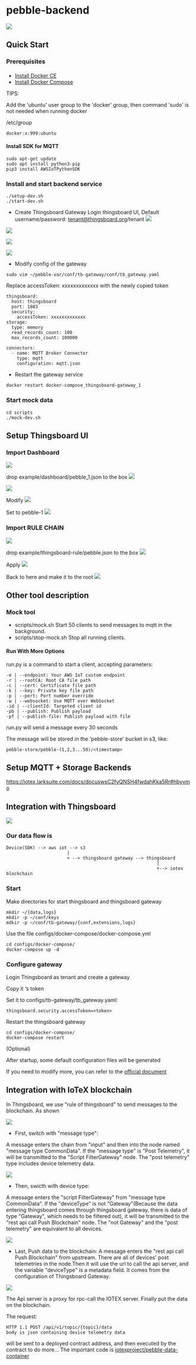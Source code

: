 # pebble-backend

![](images/backend_arch.png)

## Quick Start
### Prerequisites
####

- [Install Docker CE](https://docs.docker.com/engine/installation/)
- [Install Docker Compose](https://docs.docker.com/compose/install/)

TIPS:

Add the 'ubuntu' user group to the 'docker' group, then command 'sudo' is not needed when running docker

/etc/group

```
docker:x:999:ubuntu
```


#### Install SDK for MQTT

```
sudo apt-get update
sudo apt install python3-pip
pip3 install AWSIoTPythonSDK
```

### Install and start backend service

```
./setup-dev.sh
./start-dev.sh
```

- Create Thingsboard Gateway
Login thingsboard UI, Default username/password: tenant@thingsboard.org/tenant
![](images/create-gateway-1.jpg)

![](images/create-gateway-2.jpg)

![](images/create-gateway-3.jpg)

![](images/create-gateway-4.jpg)

- Modify config of the gateway
```
sudo vim ~/pebble-var/conf/tb-gateway/conf/tb_gateway.yaml
```
Replace accessToken: xxxxxxxxxxxxx with the newly copied token 
```
thingsboard:
  host: thingsboard
  port: 1883
  security:
    accessToken: xxxxxxxxxxxxx
storage:
  type: memory
  read_records_count: 100
  max_records_count: 100000

connectors:
  - name: MQTT Broker Connector
    type: mqtt
    configuration: mqtt.json
```

- Restart the gateway service
```
docker restart docker-compose_thingsboard-gateway_1
```

### Start mock data
```
cd scripts
./mock-dev.sh
```

## Setup Thingsboard UI
### Import Dashboard
![](images/import-dashboard-1.jpg)

drop example/dashboard/pebble_1.json to the box
![](images/import-dashboard-2.jpg)

![](images/import-dashboard-3.jpg)

Modify
![](images/import-dashboard-4.jpg)

Set to pebble-1
![](images/import-dashboard-5.jpg)

### Import RULE CHAIN
![](images/import-rule-1.jpg)

drop example/thingsboard-rule/pebble.json to the box
![](images/import-rule-2.jpg)

Apply
![](images/import-rule-3.jpg)

Back to here and make it to the root
![](images/import-rule-4.jpg)


## Other tool description
### Mock tool
- scripts/mock.sh         Start 50 clients to send messages to mqtt in the background.
- scripts/stop-mock.sh    Stop all running clients.

#### Run With More Options
run.py is a command to start a client, accepting parameters:
```
-e | --endpoint: Your AWS IoT custom endpoint
-r | --rootCA: Root CA file path
-c | --cert: Certificate file path
-k | --key: Private key file path
-p | --port: Port number override
-w | --websocket: Use MQTT over WebSocket
-id | --clientId: Targeted client id
-pb | --publish: Publish payload
-pf | --publish-file: Publish payload with file
```

run.py will send a message every 30 seconds

The message will be stored in the 'pebble-store' bucket in s3, like:
```
pebble-store/pebble-(1,2,3...50)/<timestamp>
```

## Setup MQTT + Storage Backends
https://iotex.larksuite.com/docs/docuswsC2fyQNSH4fwdahKka5Rr#hbyvmo

## Integration with Thingsboard
[![](https://thingsboard.io/images/gateway/python-gateway-animd-ff.svg)](https://thingsboard.io/docs/iot-gateway/what-is-iot-gateway/)

### Our data flow is
```
Device(SDK) --> aws iot --> s3
                       |
                       + --> thingsboard gateway --> thingsboard
                                                         |
                                                         +--> iotex blockchain
```


### Start
Make directories for start thingsboard and thingsboard gateway
```
mkdir ~/{data,logs}
mkdir -p ~/conf/keys
mdkir -p ~/conf/tb-gateway/{conf,extensions,logs}
```

Use the file configs/docker-compose/docker-compose.yml
```
cd configs/docker-compose/
docker-compose up -d
```

### Configure gateway
Login Thingsboard as tenant and create a gateway

Copy it &lsquo;s token

Set it to configs/tb-gateway/tb_gateway.yaml:
```
thingsboard.security.accessToken=<token>
```

Restart the thingsboard gateway
```
cd configs/docker-compose/
docker-compose restart
```

(Optional)

After startup, some default configuration files will be generated

If you need to modify more, you can refer to the [official document](https://thingsboard.io/docs/iot-gateway/configuration/)

## Integration with IoTeX blockchain
In Thingsboard, we use "rule of thingsboard" to send messages to the blockchain.
As shown

![](images/rule.jpg)

- First, switch with "message type":

A message enters the chain from "input" and then into the node named "message type CommonData". If the "message type" is "Post Telemetry", it will be transmitted to the "Script FilterGateway" node. The "post telemetry" type includes device telemetry data.

![](images/messageType.jpg)

- Then, swicth with device type:

A message enters the "script FilterGateway" from "message type CommonData". If the "deviceType" is not "Gateway"(Because the data entering thingsboard comes through thingsboard gateway, there is data of type "Gateway", which needs to be filtered out), it will be transmitted to the "rest api call Push Blockchain" node. The "not Gateway" and the "post telemetry" are equivalent to all devices.

![](images/deviceType.jpg)

- Last, Push data to the blockchain:
A message enters the "rest api call Push Blockchain" from upstream. There are all of devices' post telemetries in the node.Then it will use the url to call the api server, and the variable "deviceType" is a metadata field. It comes from the configuration of Thingsboard Gateway.

![](images/apiCurl.jpg)

The Api server is a proxy for rpc-call the IOTEX server. Finally put the data on the blockchain.

The request:

```
HTTP 1.1 POST /api/v1/topic/{topic}/data
body is json containing device telemetry data
```

will be sent to a deployed contract address, and then executed by the contract to do more...
The important code is [iotexproject/pebble-data-container](https://github.com/iotexproject/pebble-data-container/blob/master/blockchain/put.go#L68)